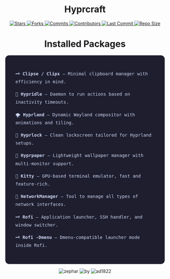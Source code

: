<h1 align="center">Hyprcraft</h1>

<p align="center">
  <a href="https://github.com/zephardev/hyprcraft/stargazers">
    <img src="https://img.shields.io/github/stars/zephardev/hyprcraft?style=for-the-badge&label=Stars&labelColor=1e1e2e&color=cba6f7&logo=starship&logoColor=white" alt="Stars" />
  </a>
  <a href="https://github.com/zephardev/hyprcraft/network/members">
    <img src="https://img.shields.io/github/forks/zephardev/hyprcraft?style=for-the-badge&label=Forks&labelColor=1e1e2e&color=eba0ac&logo=matrix&logoColor=white" alt="Forks" />
  </a>
  <a href="https://github.com/zephardev/hyprcraft/commits">
    <img src="https://img.shields.io/github/commit-activity/y/zephardev/hyprcraft?style=for-the-badge&label=Commits&labelColor=1e1e2e&color=f5c2e7&logo=nixos&logoColor=white" alt="Commits" />
  </a>
  <a href="https://github.com/zephardev/hyprcraft/graphs/contributors">
    <img src="https://img.shields.io/github/contributors/zephardev/hyprcraft?style=for-the-badge&label=Contributors&labelColor=1e1e2e&color=f9e2af&logo=openstack&logoColor=white" alt="Contributors" />
  </a>
  <a href="https://github.com/zephardev/hyprcraft/commits/master">
    <img src="https://img.shields.io/github/last-commit/zephardev/hyprcraft?style=for-the-badge&label=Last%20Commit&labelColor=1e1e2e&color=eba0ac&logo=codeberg&logoColor=white" alt="Last Commit" />
  </a>
  <a href="https://github.com/zephardev/hyprcraft">
    <img src="https://img.shields.io/github/repo-size/zephardev/hyprcraft?style=for-the-badge&label=Repo%20Size&labelColor=1e1e2e&color=f5c2e7&logo=appwrite&logoColor=white" alt="Repo Size" />
  </a>
</p>

<h1 align="center">Installed Packages</h1>

<div style="background-color: #1e1e2e; color: #cdd6f4; font-family: 'JetBrainsMono Nerd Font', monospace; padding: 2rem; border-radius: 12px; max-width: 750px; margin: auto; line-height: 1.8;">

  <p>🗝️ <b>Clipse / Clipx</b> — Minimal clipboard manager with efficiency in mind.</p>
  <p>🍂 <b>Hypridle</b> — Daemon to run actions based on inactivity timeouts.</p>
  <p>🌪️ <b>Hyprland</b> — Dynamic Wayland compositor with animations and tiling.</p>
  <p>🍁 <b>Hyprlock</b> — Clean lockscreen tailored for Hyprland setups.</p>
  <p>🌊 <b>Hyprpaper</b> — Lightweight wallpaper manager with multi-monitor support.</p>
  <p>🌴 <b>Kitty</b> — GPU-based terminal emulator, fast and feature-rich.</p>
  <p>🦅 <b>NetworkManager</b> — Tool to manage all types of network interfaces.</p>
  <p>🗝️ <b>Rofi</b> — Application launcher, SSH handler, and window switcher.</p>
  <p>🗝️ <b>Rofi -Dmenu</b> — Dmenu-compatible launcher mode inside Rofi.</p>

</div>

<p align="center">
  <img src="https://img.shields.io/badge/zephar-1e1e2e?style=for-the-badge&labelColor=1e1e2e&color=cba6f7&logo=sublime-text&logoColor=white" alt="zephar" />
  <img src="https://img.shields.io/badge/by-1e1e2e?style=for-the-badge&labelColor=1e1e2e&color=94e2d5&logo=gitbook&logoColor=white" alt="by" />
  <img src="https://img.shields.io/badge/ad1822-1e1e2e?style=for-the-badge&labelColor=1e1e2e&color=eba0ac&logo=semantic-release&logoColor=white" alt="ad1822" />
</p>